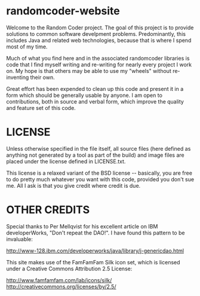 randomcoder-website
===================
Welcome to the Random Coder project. The goal of this project is to provide
solutions to common software develpment problems. Predominantly, this includes
Java and related web technologies, because that is where I spend most of my
time.

Much of what you find here and in the associated randomcoder libraries is
code that I find myself writing and re-writing for nearly every project I
work on. My hope is that others may be able to use my "wheels" without
re-inventing their own.

Great effort has been expended to clean up this code and present it in a form
which should be generally usable by anyone. I am open to contributions, both
in source and verbal form, which improve the quality and feature set of this
code.


LICENSE
=======
Unless otherwise specified in the file itself, all source files (here defined
as anything not generated by a tool as part of the build) and image files
are placed under the license defined in LICENSE.txt.

This license is a relaxed variant of the BSD license -- basically, you are free
to do pretty much whatever you want with this code, provided you don't sue
me. All I ask is that you give credit where credit is due.

OTHER CREDITS
=============
Special thanks to Per Mellqvist for his excellent article on IBM developerWorks,
"Don't repeat the DAO!". I have found this pattern to be invaluable:

http://www-128.ibm.com/developerworks/java/library/j-genericdao.html


This site makes use of the FamFamFam Silk icon set, which is licensed under a
Creative Commons Attribution 2.5 License:

http://www.famfamfam.com/lab/icons/silk/
http://creativecommons.org/licenses/by/2.5/


